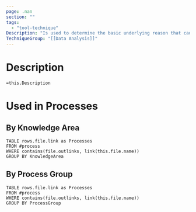 ```yaml
---
page: .nan
section: ""
tags:
  - "tool-technique"
Description: "Is used to determine the basic underlying reason that causes a variance, defect, or risk. A root cause may underlie more than one variance, defect, or risk. It may also be used as a technique for identifying root causes of a problem and solving them. When all root causes for a problem are removed, the problem does not recur."
TechniqueGroup: "[[Data Analysis]]"
---
```

# Description
`=this.Description`
# Used in Processes
## By Knowledge Area
```dataview
TABLE rows.file.link as Processes
FROM #process 
WHERE contains(file.outlinks, link(this.file.name))
GROUP BY KnowledgeArea
```
## By Process Group
```dataview
TABLE rows.file.link as Processes
FROM #process 
WHERE contains(file.outlinks, link(this.file.name))
GROUP BY ProcessGroup
```


